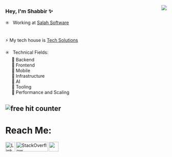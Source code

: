 <a href="https://salah.software/leadership-team/"><img src="https://user-images.githubusercontent.com/20038775/125986173-3ac9fc5e-a8d2-4fc6-b526-bb6093f8adeb.gif" align="right"></a>

### Hey, I'm Shabbir  ✨ 

:eight_spoked_asterisk: &nbsp;  Working at <a href="https://salah.software/"> Salah Software</a> <br><br>

⚡ My tech house is [Tech Solutions](https://techsolutionshere.com/author/shabbir/)

:eight_spoked_asterisk: &nbsp; Technical Fields:<br>
&nbsp;&nbsp;&nbsp;&nbsp; :small_blue_diamond: Backend <br>
&nbsp;&nbsp;&nbsp;&nbsp; :small_blue_diamond: Frontend <br>
&nbsp;&nbsp;&nbsp;&nbsp; :small_blue_diamond: Mobile <br>
&nbsp;&nbsp;&nbsp;&nbsp; :small_blue_diamond: Infrastructure <br>
&nbsp;&nbsp;&nbsp;&nbsp; :small_blue_diamond: AI <br>
&nbsp;&nbsp;&nbsp;&nbsp; :small_blue_diamond: Tooling <br>
&nbsp;&nbsp;&nbsp;&nbsp; :small_blue_diamond: Performance and Scaling

<h2 align="left"> 
  <p align="left">
  <img src="https://profile-counter.glitch.me/shabbir-ahmed/count.svg" border="0" title="free hit counter" alt="free hit counter">
  </p>
</h2>

# Reach Me:

<a href="https://salah.software"><img width="30px" height="30px" src="https://user-images.githubusercontent.com/20038775/125981966-21ea6863-44b2-4728-ad55-f948dd30c2bd.png"></a><a href="https://www.linkedin.com/in/corei10/"><img width="30px" height="30px" src="https://cdn2.iconfinder.com/data/icons/social-media-2199/64/social_media_isometric_14-linkedin-512.png" alt="LinkedIn" align="left"></a>
<a href="https://stackoverflow.com/users/4172515/fool-dev?tab=profile"><img width="100px" height="30px" src="https://stackoverflow.design/assets/img/logos/talent/talent-logo.png" height="120px" width="400px" alt="StackOverflow" align="left"></a>






  
  
